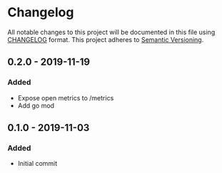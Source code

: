 # Changelog
All notable changes to this project will be documented in this file using [CHANGELOG](https://keepachangelog.com/en/0.3.0/) format.
This project adheres to [Semantic Versioning](https://semver.org/spec/v2.0.0.html).

## 0.2.0 - 2019-11-19
### Added
- Expose open metrics to /metrics
- Add go mod

## 0.1.0 - 2019-11-03
### Added
- Initial commit
